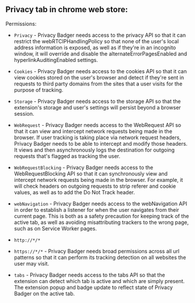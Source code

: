 Privacy tab in chrome web store:
-----------------------------------

Permissions:

* `Privacy` -
Privacy Badger needs access to the privacy API so that it can restrict the webRTCIPHandlingPolicy so that none of the user's local address information is exposed, as well as if they're in an incognito window, it will override and disable the alternateErrorPagesEnabled and hyperlinkAuditingEnabled settings.

* `Cookies` -
Privacy Badger needs access to the cookies API so that it can view cookies stored on the user's browser and detect if they're sent in requests to third party domains from the sites that a user visits for the purpose of tracking.

* `Storage` -
Privacy Badger needs access to the storage API so that the extension's storage and user's settings will persist beyond a browser session.

* `WebRequest` -
Privacy Badger needs access to the WebRequest API so that it can view and intercept network requests being made in the browser. If user tracking is taking place via network request headers, Privacy Badger needs to be able to intercept and modify those headers. It views and then asynchronously logs the destination for outgoing requests that's flagged as tracking the user.

* `WebRequestBlocking` -
Privacy Badger needs access to the WebRequestBlocking API so that it can synchronously view and intercept network requests being made in the browser. For example, it will check headers on outgoing requests to strip referer and cookie values, as well as to add the Do Not Track header.

* `webNavigation` -
Privacy Badger needs access to the webNavigation API in order to establish a listener for when the user navigates from their current page. This is both as a safety precaution for keeping track of the active tab, as well as avoiding misattributing trackers to the wrong page, such as on Service Worker pages.

* `http://*/*`
* `https://*/*`  -
Privacy Badger needs broad permissions across all url patterns so that it can perform its tracking detection on all websites the user may visit.

* `tabs` -
Privacy Badger needs access to the tabs API so that the extension can detect which tab is active and which are simply present. The extension popup and badge update to reflect state of Privacy Badger on the active tab.
